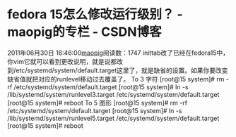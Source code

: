 # fedora 15怎么修改运行级别？ - maopig的专栏 - CSDN博客
2011年06月30日 16:46:00[maopig](https://me.csdn.net/maopig)阅读数：1747
inittab改了已经在fedora15中，你vim它就可以看到更改说明，就是说都改到/etc/systemd/system/default.target这里了，就是缺省的设置。如果你要改变缺省值就把对应的runlevel移动过去覆盖了。
To 3 字符
[root@15 system]# rm -rf /etc/systemd/system/default.target
[root@15 system]# ln -s /lib/systemd/system/runlevel3.target /etc/systemd/system/default.target
[root@15 system]# reboot
To 5 图形
[root@15 system]# rm -rf /etc/systemd/system/default.target
[root@15 system]# ln -s /lib/systemd/system/runlevel5.target /etc/systemd/system/default.target
[root@15 system]# reboot
